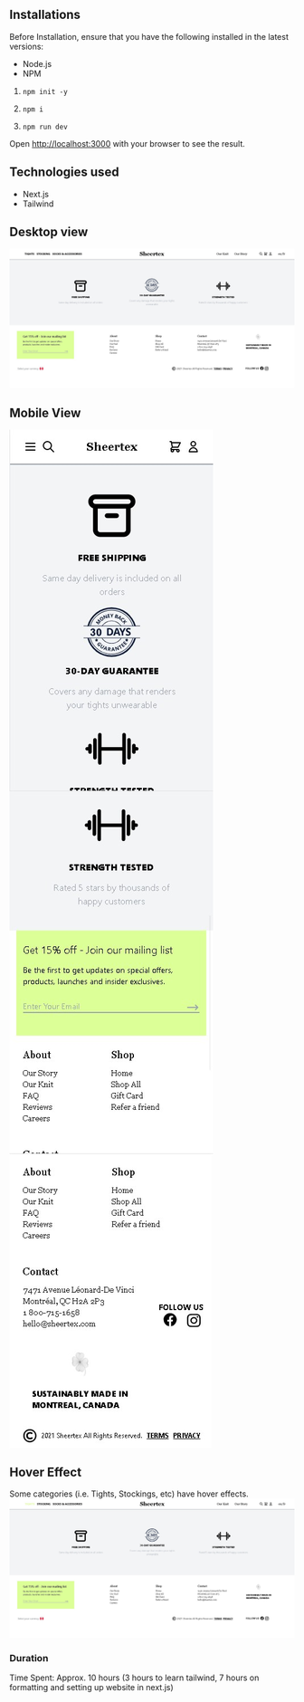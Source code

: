 ## Installations

Before Installation, ensure that you have the following installed in the latest versions:

- Node.js
- NPM

1. `npm init -y`

2. `npm i`

3. `npm run dev`

Open [http://localhost:3000](http://localhost:3000) with your browser to see the result.

## Technologies used

- Next.js
- Tailwind

## Desktop view

![](sheertex_desktop.jpg)

## Mobile View

<div align="center">
  <div style="display: flex; flex-direction: column; align-items: flex-start;">
    <img align="top" src="sheertex_mobile1.jpg"/>
    <img align="top" src="sheertex_mobile2.jpg"/>
    <img align="top" src="sheertex_mobile3.jpg"/>
  </div>
</div>

## Hover Effect

Some categories (i.e. Tights, Stockings, etc) have hover effects.
![](sheertex_hover.jpg)

### Duration

Time Spent: Approx. 10 hours (3 hours to learn tailwind, 7 hours on formatting and setting up website in next.js)
